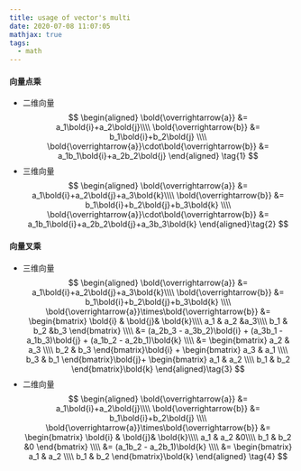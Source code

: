 ```yaml
---
title: usage of vector's multi
date: 2020-07-08 11:07:05
mathjax: true
tags:
  - math
---
```

#### 向量点乘
- 二维向量
  $$
  \begin{aligned}
    \bold{\overrightarrow{a}} &= a_1\bold{i}+a_2\bold{j}\\\\
  \bold{\overrightarrow{b}} &= b_1\bold{i}+b_2\bold{j} \\\\
  \bold{\overrightarrow{a}}\cdot\bold{\overrightarrow{b}} &= a_1b_1\bold{i}+a_2b_2\bold{j}
  \end{aligned} \tag{1}
  $$
- 三维向量
  $$
  \begin{aligned}
    \bold{\overrightarrow{a}} &= a_1\bold{i}+a_2\bold{j}+a_3\bold{k}\\\\
  \bold{\overrightarrow{b}} &= b_1\bold{i}+b_2\bold{j}+b_3\bold{k}  \\\\
  \bold{\overrightarrow{a}}\cdot\bold{\overrightarrow{b}} &= a_1b_1\bold{i}+a_2b_2\bold{j}+a_3b_3\bold{k}
  \end{aligned}\tag{2}
  $$
#### 向量叉乘
- 三维向量
  $$
  \begin{aligned}
    \bold{\overrightarrow{a}} &= a_1\bold{i}+a_2\bold{j}+a_3\bold{k}\\\\
  \bold{\overrightarrow{b}} &= b_1\bold{i}+b_2\bold{j}+b_3\bold{k}  \\\\
  \bold{\overrightarrow{a}}\times\bold{\overrightarrow{b}} &= 
     \begin{bmatrix}
      \bold{i} & \bold{j}& \bold{k}\\\\
      a_1      & a_2     &a_3\\\\
      b_1      & b_2     &b_3
     \end{bmatrix} \\\\ &= (a_2b_3 - a_3b_2)\bold{i} + (a_3b_1 - a_1b_3)\bold{j} + (a_1b_2 - a_2b_1)\bold{k} \\\\
     &=
     \begin{bmatrix}       
      a_2 & a_3  \\\\        
      b_2 & b_3            
     \end{bmatrix}\bold{i} +
     \begin{bmatrix}       
      a_3 & a_1  \\\\        
      b_3 & b_1            
     \end{bmatrix}\bold{j}+
     \begin{bmatrix}       
      a_1 & a_2  \\\\        
      b_1 & b_2            
     \end{bmatrix}\bold{k}
  \end{aligned}\tag{3}
  $$
- 二维向量
  $$
  \begin{aligned}
    \bold{\overrightarrow{a}} &= a_1\bold{i}+a_2\bold{j}\\\\
  \bold{\overrightarrow{b}} &= b_1\bold{i}+b_2\bold{j}  \\\\
  \bold{\overrightarrow{a}}\times\bold{\overrightarrow{b}} &= 
     \begin{bmatrix}
      \bold{i} & \bold{j}& \bold{k}\\\\
      a_1      & a_2     &0\\\\
      b_1      & b_2     &0
     \end{bmatrix} \\\\ &=  (a_1b_2 - a_2b_1)\bold{k} \\\\
     &=
     \begin{bmatrix}       
      a_1 & a_2  \\\\        
      b_1 & b_2            
     \end{bmatrix}\bold{k}
  \end{aligned} \tag{4}
  $$